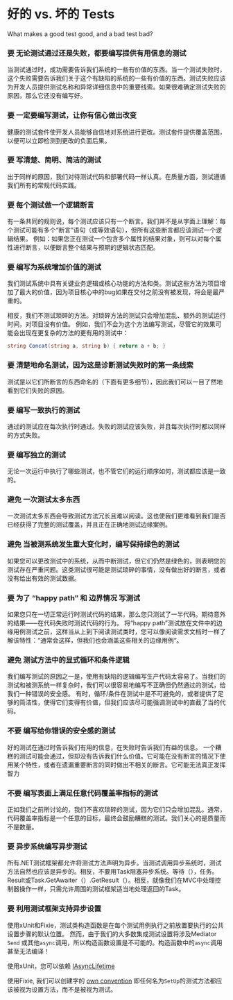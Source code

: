 ﻿
# 好的 vs. 坏的 Tests

What makes a good test good, and a bad test bad?

### **要** 无论测试通过还是失败，都要编写提供有用信息的测试
当测试通过时，成功需要告诉我们系统的一些有价值的东西。当一个测试失败时，这个失败需要告诉我们关于这个有缺陷的系统的一些有价值的东西。测试失败应该为开发人员提供测试名称和异常详细信息中的重要线索。如果很难确定测试失败的原因，那么它还没有编写好。

### **要** 一定要编写测试，让你有信心做出改变
健康的测试套件使开发人员能够自信地对系统进行更改。测试套件提供覆盖范围，以便可以立即检测到更改的负面后果。

### **要** 写清楚、简明、简洁的测试
出于同样的原因，我们对待测试代码和部署代码一样认真。在质量方面，测试遵循我们所有的常规代码实践。

### **要** 每个测试做一个逻辑断言
有一条共同的规则说，每个测试应该只有一个断言。我们并不是从字面上理解：每个测试可能有多个“断言”语句（或等效语句），但所有这些断言都应该测试一个逻辑结果。
例如：如果您正在测试一个包含多个属性的结果对象，则可以对每个属性进行断言，以便断言整个结果与预期的逻辑状态匹配。

### **要** 编写为系统增加价值的测试
我们测试系统中具有关键业务逻辑或核心功能的方法和类。测试这些方法为项目增加了最大的价值，因为项目核心中的bug如果在交付之前没有被发现，将会是最严重的。

相反，我们不测试琐碎的方法。对琐碎方法的测试只会增加混乱、额外的测试运行时间，对项目没有价值。
例如，我们不会为这个方法编写测试，尽管它的效果可能会出现在更复杂的方法的更有用的测试中：
```csharp
string Concat(string a, string b) { return a + b; }
```

### **要** 清楚地命名测试，因为这是诊断测试失败时的第一条线索
测试是以它们所断言的东西命名的（下面有更多细节），因此我们可以一目了然地看到它们失败的原因。

### **要** 编写一致执行的测试
通过的测试应在每次执行时通过。失败的测试应该失败，并且每次执行时都以同样的方式失败。

### **要** 编写独立的测试
无论一次运行中执行了哪些测试，也不管它们的运行顺序如何，测试都应该是一致的。

### **避免** 一次测试太多东西
一次测试太多东西会导致测试方法冗长且难以阅读。这也使我们更难看到我们是否已经获得了完整的测试覆盖，并且正在正确地测试边缘案例。

### **避免** 当被测系统发生重大变化时，编写保持绿色的测试
如果您可以更改测试中的系统，从而中断测试，但它们仍然是绿色的，则表明您的测试存在严重问题。这类测试很可能是测试琐碎的事情，没有做出好的断言，或者没有给出有效的测试数据。

### **要** 为了 “happy path” 和 边界情况 写测试
如果您只在一切正常运行时测试代码的结果，那么您只测试了一半代码。期待意外的结果——在代码失败时测试代码的行为。
将“happy path”测试放在文件中的边缘用例测试之前，这样当从上到下阅读测试类时，您可以像阅读需求文档时一样了解该特性：“通常会这样，但我们也会涵盖这些相关的边缘用例“。

### **避免** 测试方法中的显式循环和条件逻辑
我们编写测试的原因之一是，使用有缺陷的逻辑编写生产代码太容易了。当我们的测试和被测系统一样复杂时，我们可以很容易地编写不正确但仍然通过的测试，给我们一种错误的安全感。
有时，循环/条件在测试中是不可避免的，或者提供了足够的简洁性，使得它们变得有价值，但我们应该尽可能强调测试中的直截了当的代码。

### **不要** 编写给你错误的安全感的测试

好的测试在通过时告诉我们有用的信息，在失败时告诉我们有益的信息。
一个糟糕的测试可能会通过，但却没有告诉我们什么价值。它可能在没有断言的情况下使用某个特性，或者在遗漏重要断言的同时做出不相关的断言。它可能无法真正发挥智力

### **不要** 编写表面上满足任意代码覆盖率指标的测试
正如我们之前所讨论的，我们不喜欢琐碎的测试，因为它们只会增加混乱。通常，代码覆盖率指标是一个任意的目标，最终会鼓励糟糕的测试。我们关心的是质量而不是数量。

### **要** 异步系统编写异步测试
所有.NET测试框架都允许将测试方法声明为异步。当测试调用异步系统时，测试方法自然也应该是异步的。相反，不要用Task阻塞异步系统。等待（），任务。Result或Task.GetAwaiter（）.GetResult（）。相反，就像我们在MVC中处理控制器操作一样，只需允许周围的测试框架适当地处理返回的Task。

### **要** 利用测试框架支持异步设置
使用xUnit和Fixie，测试类构造函数是在每个测试用例执行之前放置要执行的公共设置步骤的默认位置。
然而，由于我们的大多数集成测试设置将涉及Mediator `Send` 或其他`async`调用，所以构造函数设置是不可能的。构造函数中的`async`调用甚至无法编译！


使用xUnit，您可以依赖 [IAsyncLifetime](https://stackoverflow.com/a/45906269)

使用Fixie, 我们可以创建字的 [own convention](https://github.com/fixie/fixie/wiki#putting-it-all-together) 即任何名为`SetUp`的测试方法都应该被视为设置方法，而不是被视为测试。
